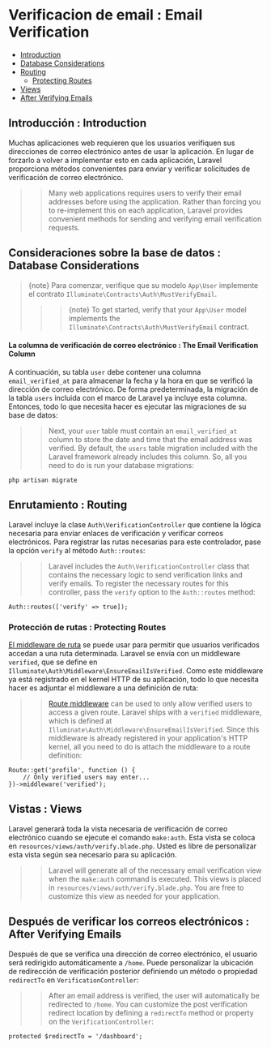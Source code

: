 # Verificacion de email : Email Verification

- [Introduction](#introduction)
- [Database Considerations](#verification-database)
- [Routing](#verification-routing)
    - [Protecting Routes](#protecting-routes)
- [Views](#verification-views)
- [After Verifying Emails](#after-verifying-emails)

<a name="introduction"></a>
## Introducción : Introduction

Muchas aplicaciones web requieren que los usuarios verifiquen sus direcciones de correo electrónico antes de usar la aplicación. En lugar de forzarlo a volver a implementar esto en cada aplicación, Laravel proporciona métodos convenientes para enviar y verificar solicitudes de verificación de correo electrónico.
> > Many web applications requires users to verify their email addresses before using the application. Rather than forcing you to re-implement this on each application, Laravel provides convenient methods for sending and verifying email verification requests.

<a name="verification-database"></a>
## Consideraciones sobre la base de datos : Database Considerations

> {note} Para comenzar, verifique que su modelo `App\User` implemente el contrato `Illuminate\Contracts\Auth\MustVerifyEmail`.
> > > {note} To get started, verify that your `App\User` model implements the `Illuminate\Contracts\Auth\MustVerifyEmail` contract.

#### La columna de verificación de correo electrónico : The Email Verification Column

A continuación, su tabla `user` debe contener una columna `email_verified_at` para almacenar la fecha y la hora en que se verificó la dirección de correo electrónico. De forma predeterminada, la migración de la tabla `users` incluida con el marco de Laravel ya incluye esta columna. Entonces, todo lo que necesita hacer es ejecutar las migraciones de su base de datos:
> > Next, your `user` table must contain an `email_verified_at` column to store the date and time that the email address was verified. By default, the `users` table migration included with the Laravel framework already includes this column. So, all you need to do is run your database migrations:

    php artisan migrate

<a name="verification-routing"></a>
## Enrutamiento : Routing

Laravel incluye la clase `Auth\VerificationController` que contiene la lógica necesaria para enviar enlaces de verificación y verificar correos electrónicos. Para registrar las rutas necesarias para este controlador, pase la opción `verify` al método `Auth::routes`:
> > Laravel includes the `Auth\VerificationController` class that contains the necessary logic to send verification links and verify emails. To register the necessary routes for this controller, pass the `verify` option to the `Auth::routes` method:

    Auth::routes(['verify' => true]);

<a name="protecting-routes"></a>
### Protección de rutas : Protecting Routes

[El middleware de ruta](/docs/{{version}}/middleware) se puede usar para permitir que usuarios verificados accedan a una ruta determinada. Laravel se envía con un middleware `verified`, que se define en `Illuminate\Auth\Middleware\EnsureEmailIsVerified`. Como este middleware ya está registrado en el kernel HTTP de su aplicación, todo lo que necesita hacer es adjuntar el middleware a una definición de ruta:
> > [Route middleware](/docs/{{version}}/middleware) can be used to only allow verified users to access a given route. Laravel ships with a `verified` middleware, which is defined at `Illuminate\Auth\Middleware\EnsureEmailIsVerified`. Since this middleware is already registered in your application's HTTP kernel, all you need to do is attach the middleware to a route definition:

    Route::get('profile', function () {
        // Only verified users may enter...
    })->middleware('verified');

<a name="verification-views"></a>
## Vistas : Views

Laravel generará toda la vista necesaria de verificación de correo electrónico cuando se ejecute el comando `make:auth`. Esta vista se coloca en `resources/views/auth/verify.blade.php`. Usted es libre de personalizar esta vista según sea necesario para su aplicación.
> > Laravel will generate all of the necessary email verification view when the `make:auth` command is executed. This views is placed in `resources/views/auth/verify.blade.php`. You are free to customize this view as needed for your application.

<a name="after-verifying-emails"></a>
## Después de verificar los correos electrónicos : After Verifying Emails

Después de que se verifica una dirección de correo electrónico, el usuario será redirigido automáticamente a `/home`. Puede personalizar la ubicación de redirección de verificación posterior definiendo un método o propiedad `redirectTo` en `VerificationController`:
> > After an email address is verified, the user will automatically be redirected to `/home`. You can customize the post verification redirect location by defining a `redirectTo` method or property on the `VerificationController`:

    protected $redirectTo = '/dashboard';
